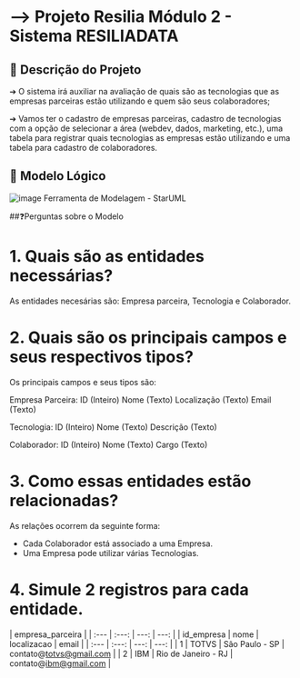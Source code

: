 <h1>--> Projeto Resilia Módulo 2 - Sistema RESILIADATA</h1>

## 📌 Descrição do Projeto

➔ O sistema irá auxiliar na avaliação de quais são as tecnologias que as empresas parceiras
estão utilizando e quem são seus colaboradores;

➔ Vamos ter o cadastro de empresas parceiras, cadastro de tecnologias com a opção de
selecionar a área (webdev, dados, marketing, etc.), uma tabela para registrar quais
tecnologias as empresas estão utilizando e uma tabela para cadastro de colaboradores.

## 📌 Modelo Lógico

![image](https://github.com/KARLANAO/projeto_resiliadata/assets/112179212/60c2a356-2027-4202-a13c-45a0fa376146)
Ferramenta de Modelagem - StarUML

##❓Perguntas sobre o Modelo

# 1. Quais são as entidades necessárias?
As entidades necesárias são: Empresa parceira, Tecnologia e Colaborador.

# 2. Quais são os principais campos e seus respectivos tipos?
Os principais campos e seus tipos são:

Empresa Parceira:
ID (Inteiro)
Nome (Texto)
Localização (Texto)
Email (Texto)

Tecnologia:
ID (Inteiro)
Nome (Texto)
Descrição (Texto)

Colaborador:
ID (Inteiro)
Nome (Texto)
Cargo (Texto)



# 3. Como essas entidades estão relacionadas?
As relações ocorrem da seguinte forma: 

+ Cada Colaborador está associado a uma Empresa.
+ Uma Empresa pode utilizar várias Tecnologias.

# 4. Simule 2 registros para cada entidade.


|                                    empresa_parceira                                  |
| :---             |     :---:      |                ---: |                       ---: |
| id_empresa       |     nome       |       localizacao   |           email            |
| :---             |     :---:      |                ---: |                       ---: |
| 1                |     TOTVS      |      São Paulo - SP |   contato@totvs@gmail.com  |
| 2                |     IBM        | Rio de Janeiro - RJ |   contato@ibm@gmail.com    |
